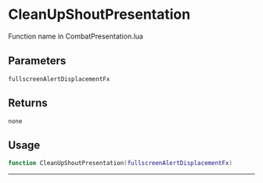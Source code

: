 # CleanUpShoutPresentation
Function name in CombatPresentation.lua
## Parameters
`fullscreenAlertDisplacementFx`
## Returns
`none`
## Usage
```lua
function CleanUpShoutPresentation(fullscreenAlertDisplacementFx)
```
---
